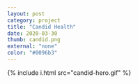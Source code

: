 ```yaml
---
layout: post
category: project
title: "Candid Health"
date: 2020-03-30
thumb: candid.png
external: "none"
color: "#0096b3"
---
```


{% include i.html src="candid-hero.gif" %}
